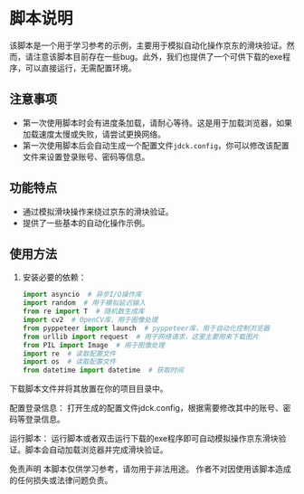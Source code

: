 # 脚本说明

该脚本是一个用于学习参考的示例，主要用于模拟自动化操作京东的滑块验证。然而，请注意该脚本目前存在一些bug。此外，我们也提供了一个可供下载的exe程序，可以直接运行，无需配置环境。

## 注意事项

- 第一次使用脚本时会有进度条加载，请耐心等待。这是用于加载浏览器，如果加载速度太慢或失败，请尝试更换网络。
- 第一次使用脚本后会自动生成一个配置文件`jdck.config`，你可以修改该配置文件来设置登录账号、密码等信息。

## 功能特点

- 通过模拟滑块操作来绕过京东的滑块验证。
- 提供了一些基本的自动化操作示例。

## 使用方法

1. 安装必要的依赖：
   ```python
   import asyncio  # 异步I/O操作库
   import random  # 用于模拟延迟输入
   from re import T  # 随机数生成库
   import cv2  # OpenCV库，用于图像处理
   from pyppeteer import launch  # pyppeteer库，用于自动化控制浏览器
   from urllib import request  # 用于网络请求，这里主要用来下载图片
   from PIL import Image  # 用于图像处理
   import re  # 读取配置文件
   import os  # 读取配置文件
   from datetime import datetime  # 获取时间
下载脚本文件并将其放置在你的项目目录中。

配置登录信息：
打开生成的配置文件jdck.config，根据需要修改其中的账号、密码等登录信息。

运行脚本：
运行脚本或者双击运行下载的exe程序即可自动模拟操作京东滑块验证。脚本会自动加载浏览器并完成滑块验证。

免责声明
本脚本仅供学习参考，请勿用于非法用途。
作者不对因使用该脚本造成的任何损失或法律问题负责。
